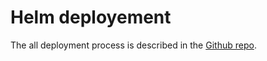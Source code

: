 # Helm deployement

The all deployment process is described in the [Github repo](https://github.com/woernfl/helm-install).
